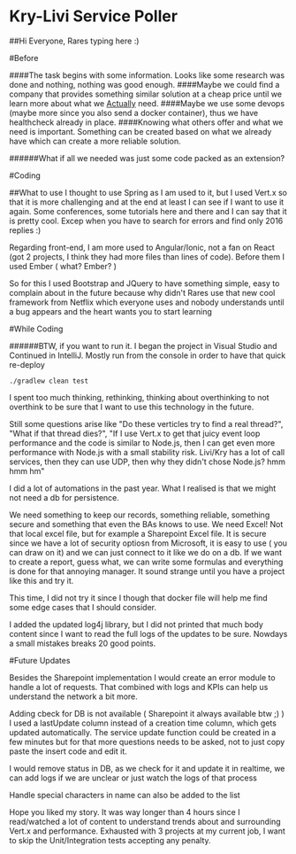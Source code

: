 # Kry-Livi Service Poller

##Hi Everyone, Rares typing here :)

#Before

####The task begins with some information. Looks like some research was done and nothing, nothing was good enough.
####Maybe we could find a company that provides something similar solution at a cheap price until we learn more about what we <ins>Actually</ins> need.
####Maybe we use some devops (maybe more since you also send a docker container), thus we have healthcheck already in place.
####Knowing what others offer and what we need is important. Something can be created based on what we already have which can create a more reliable solution.

######What if all we needed was just some code packed as an extension?

#Coding

##What to use
I thought to use Spring as I am used to it, but I used Vert.x so that it is more challenging and at the end at least I can see if I want to use it again.
Some conferences, some tutorials here and there and I can say that it is pretty cool. Excep when you have to search for errors and find only 2016 replies :)

Regarding front-end, I am more used to Angular/Ionic, not a fan on React (got 2 projects, I think they had more files than lines of code). Before them I used Ember ( what? Ember? )


So for this I used Bootstrap and JQuery to have something simple, easy to complain about in the future because why didn't Rares use that new cool framework from Netflix which everyone uses and nobody understands until a bug appears and the heart wants you to start learning

#While Coding

######BTW, if you want to run it. I began the project in Visual Studio and Continued in IntelliJ. Mostly run from the console in order to have that quick re-deploy
```
./gradlew clean test
```
I spent too much thinking, rethinking, thinking about overthinking to not overthink to be sure that I want to use this technology in the future.


Still some questions arise like "Do these verticles try to find a real thread?", "What if that thread dies?", "If I use Vert.x to get that juicy event loop performance and the code is similar to Node.js, then I can get even more performance with Node.js with a small stability risk. Livi/Kry has a lot of call services, then they can use UDP, then why they didn't chose Node.js? hmm hmm hm"

I did a lot of automations in the past year. What I realised is that we might not need a db for persistence.

We need something to keep our records, something reliable, something secure and something that even the BAs knows to use. We need Excel! Not that local excel file, but for example a Sharepoint Excel file. It is secure since we have a lot of security optiosn from Microsoft, it is easy to use ( you can draw on it) and we can just connect to it like we do on a db. If we want to create a report, guess what, we can write some formulas and everything is done for that annoying manager. It sound strange until you have a project like this and try it.

This time, I did not try it since I though that docker file will help me find some edge cases that I should consider.

I added the updated log4j library, but I did not printed that much body content since I want to read the full logs of the updates to be sure. Nowdays a small mistakes breaks 20 good points.

#Future Updates

Besides the Sharepoint implementation I would create an error module to handle a lot of requests. That combined with logs and KPIs can help us understand the network a bit more.

Adding cbeck for DB is not available ( Sharepoint it always available btw ;) )
I used a lastUpdate column instead of a creation time column, which gets updated automatically. The service update function could be created in a few minutes but for that more questions needs to be asked, not to just copy paste the insert code and edit it.


I would remove status in DB, as we check for it and update it in realtime, we can add logs if we are unclear or just watch the logs of that process

Handle special characters in name can also be added to the list


Hope you liked my story. It was way longer than 4 hours since I read/watched a lot of content to understand trends about and surrounding Vert.x and performance.
Exhausted with 3 projects at my current job, I want to skip the Unit/Integration tests accepting any penalty.

